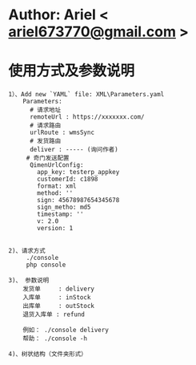 # Author: Ariel < ariel673770@gmail.com >

# 使用方式及参数说明
    1）、Add new `YAML` file: XML\Parameters.yaml
        Parameters:
          # 请求地址
          remoteUrl : https://xxxxxxx.com/
          # 请求路由
          urlRoute : wmsSync
          # 发货路由
          deliver : ----- (询问作者)
         # 奇门发送配置
          QimenUrlConfig:
            app_key: testerp_appkey
            customerId: c1898
            format: xml
            method: ''
            sign: 45678987654345678
            sign_metho: md5
            timestamp: ''
            v: 2.0
            version: 1
        
    
    2)、请求方式
         ./console
         php console
     
    3)、 参数说明
        发货单     : delivery
        入库单     : inStock
        出库单     : outStock
        退货入库单 : refund
        
        例如： ./console delivery 
        帮助： ./console -h

    4)、树状结构（文件夹形式）
